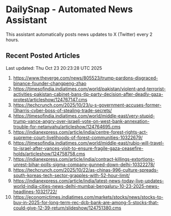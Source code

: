 # DailySnap - Automated News Assistant

This assistant automatically posts news updates to X (Twitter) every 2 hours.

## Recent Posted Articles

Last updated: Thu Oct 23 20:23:28 UTC 2025

1. https://www.theverge.com/news/805523/trump-pardons-disgraced-binance-founder-changpeng-zhao
2. https://timesofindia.indiatimes.com/world/pakistan/violent-and-terrorist-activities-pakistan-cabinet-bans-tlp-party-decision-after-deadly-gaza-protest/articleshow/124767147.cms
3. https://techcrunch.com/2025/10/23/u-s-government-accuses-former-l3harris-cyber-boss-of-stealing-trade-secrets/
4. https://timesofindia.indiatimes.com/world/middle-east/very-stupid-trump-vance-angry-over-israeli-vote-on-west-bank-annexation-trouble-for-netanyahu/articleshow/124764695.cms
5. https://indianexpress.com/article/india/centre-forest-rights-act-supreme-court-livelihoods-of-forest-communities-10322679/
6. https://timesofindia.indiatimes.com/world/middle-east/rubio-will-travel-to-israel-after-vances-visit-to-ensure-fragile-gaza-ceasefire-holds/articleshow/124758758.cms
7. https://indianexpress.com/article/india/contract-killings-extortions-unrest-bihar-polls-sigma-company-gunned-down-delhi-10322278/
8. https://techcrunch.com/2025/10/22/as-chinas-996-culture-spreads-south-koreas-tech-sector-grapples-with-52-hour-limit/
9. https://indianexpress.com/article/india/latest-news-today-live-updates-world-india-cities-news-delhi-mumbai-bengaluru-10-23-2025-news-headlines-10321722/
10. https://economictimes.indiatimes.com/markets/stocks/news/stocks-to-buy-in-2025-for-long-term-rec-dcb-bank-are-among-5-stocks-that-could-give-12-39-return/slideshow/124751380.cms
